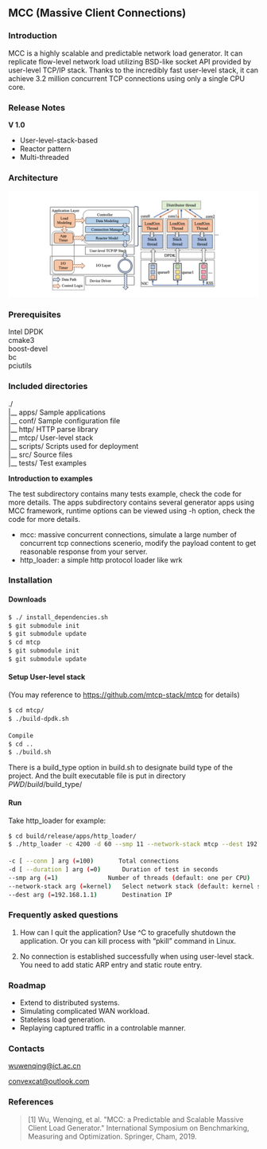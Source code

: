 ## MCC (Massive Client Connections)

### Introduction

MCC is a highly scalable and predictable network load generator. It can replicate flow-level network load utilizing BSD-like socket API provided by user-level TCP/IP stack. Thanks to the incredibly fast user-level stack, it can achieve 3.2 million concurrent TCP connections using only a single CPU core. 

### Release Notes

**V 1.0**

+ User-level-stack-based
+ Reactor pattern
+ Multi-threaded

### Architecture
 
 ![MCC_architecture](images/mcc_architecture.png)

### Prerequisites
Intel DPDK      
cmake3      
boost-devel      
bc      
pciutils      

### Included directories

./    
 |__ apps/      Sample applications      
 |__ conf/      Sample configuration file       
 |__ http/      HTTP parse library       
 |__ mtcp/      User-level stack      
 |__ scripts/   Scripts used for deployment      
 |__ src/       Source files    
 |__ tests/     Test examples     

**Introduction to examples**

The test subdirectory contains many tests example, check the code for more details.
The apps subdirectory contains several generator apps using MCC framework, runtime options can be viewed using -h option, check the code for more details.

+ mcc: massive concurrent connections, simulate a large number of concurrent tcp connections scenerio, modify the payload content to get reasonable response from your server.
+ http_loader: a simple http protocol loader like wrk

### Installation

#### Downloads

```bash
$ ./ install_dependencies.sh
$ git submodule init
$ git submodule update
$ cd mtcp
$ git submodule init
$ git submodule update
```
#### Setup User-level stack 

(You may reference to https://github.com/mtcp-stack/mtcp for details)

```bash
$ cd mtcp/
$ ./build-dpdk.sh

Compile
$ cd ..
$ ./build.sh
```
There is a build_type option in build.sh to designate build type of the project. And the built executable file is put in directory $PWD/build/$build_type/

#### Run

Take http_loader for example:
```bash
$ cd build/release/apps/http_loader/
$ ./http_loader -c 4200 -d 60 --smp 11 --network-stack mtcp --dest 192.168.3.6

-c [ --conn ] arg (=100)       Total connections
-d [ --duration ] arg (=0)      Duration of test in seconds
--smp arg (=1)        		Number of threads (default: one per CPU)
--network-stack arg (=kernel) 	Select network stack (default: kernel stack)
--dest arg (=192.168.1.1)     	Destination IP
```

### Frequently asked questions

1. How can I quit the application?
Use ^C to gracefully shutdown the application. Or you can kill process with “pkill” command in Linux.

2. No connection is established successfully when using user-level stack.
You need to add static ARP entry and static route entry.

### Roadmap

+ Extend to distributed systems.
+ Simulating complicated WAN workload.
+ Stateless load generation.
+ Replaying captured traffic in a controlable manner. 

### Contacts

wuwenqing@ict.ac.cn   

convexcat@outlook.com

### References
> [1] Wu, Wenqing, et al. "MCC: a Predictable and Scalable Massive Client Load Generator."  International Symposium on Benchmarking, Measuring and Optimization. Springer, Cham, 2019.
